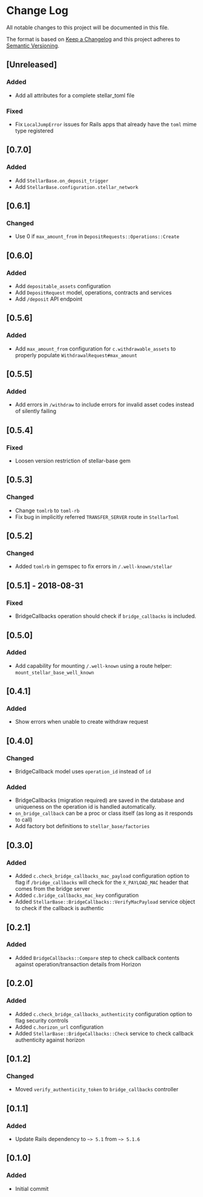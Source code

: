 # Change Log
All notable changes to this project will be documented in this file.

The format is based on [Keep a Changelog](http://keepachangelog.com/)
and this project adheres to [Semantic Versioning](http://semver.org/).

## [Unreleased]
### Added
- Add all attributes for a complete stellar_toml file

### Fixed
- Fix `LocalJumpError` issues for Rails apps that already have the `toml` mime type registered

## [0.7.0]
### Added
- Add `StellarBase.on_deposit_trigger`
- Add `StellarBase.configuration.stellar_network`

## [0.6.1]
### Changed
- Use 0 if `max_amount_from` in `DepositRequests::Operations::Create`

## [0.6.0]
### Added
- Add `depositable_assets` configuration
- Add `DepositRequest` model, operations, contracts and services
- Add `/deposit` API endpoint

## [0.5.6]
### Added
- Add `max_amount_from` configuration for `c.withdrawable_assets` to properly populate `WithdrawalRequest#max_amount`

## [0.5.5]
### Added
- Add errors in `/withdraw` to include errors for invalid asset codes instead of silently failing

## [0.5.4]
### Fixed
- Loosen version restriction of stellar-base gem

## [0.5.3]
### Changed
- Change `tomlrb` to `toml-rb`
- Fix bug in implicitly referred `TRANSFER_SERVER` route in `StellarToml`

## [0.5.2]
### Changed
- Added `tomlrb` in gemspec to fix errors in `/.well-known/stellar`

## [0.5.1] - 2018-08-31
### Fixed
- BridgeCallbacks operation should check if `bridge_callbacks` is included.

## [0.5.0]
### Added
- Add capability for mounting `/.well-known` using a route helper: `mount_stellar_base_well_known`

## [0.4.1]
### Added
- Show errors when unable to create withdraw request

## [0.4.0]
### Changed
- BridgeCallback model uses `operation_id` instead of `id`

### Added
- BridgeCallbacks (migration required) are saved in the database and uniqueness on the operation id is handled automatically.
- `on_bridge_callback` can be a proc or class itself (as long as it responds to call)
- Add factory bot definitions to `stellar_base/factories`

## [0.3.0]
### Added
- Added `c.check_bridge_callbacks_mac_payload` configuration option to flag if `/bridge_callbacks` will check for the `X_PAYLOAD_MAC` header that comes from the bridge server
- Added `c.bridge_callbacks_mac_key` configuration
- Added `StellarBase::BridgeCallbacks::VerifyMacPayload` service object to check if the callback is authentic

## [0.2.1]
### Added
- Added `BridgeCallbacks::Compare` step to check callback contents against operation/transaction details from Horizon

## [0.2.0]
### Added
- Added `c.check_bridge_callbacks_authenticity` configuration option to flag security controls
- Added `c.horizon_url` configuration
- Added `StellarBase::BridgeCallbacks::Check` service to check callback authenticity against horizon

## [0.1.2]
### Changed
- Moved `verify_authenticity_token` to `bridge_callbacks` controller

## [0.1.1]
### Added
- Update Rails dependency to `~> 5.1` from `~> 5.1.6`

## [0.1.0]
### Added
- Initial commit



